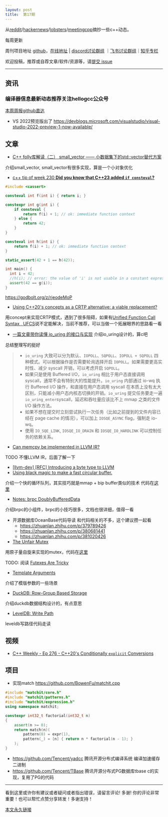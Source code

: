```yaml
---
layout: post
title:  第17期
---
```


从[reddit](https://www.reddit.com/r/cpp/)/[hackernews](https://news.ycombinator.com/)/[lobsters](https://lobste.rs/)/[meetingcpp](https://www.meetingcpp.com/blog/blogroll/)摘抄一些c++动态。

每周更新

周刊项目地址 [github](https://github.com/wanghenshui/cppweeklynews)，[在线地址](https://wanghenshui.github.io/cppweeklynews/) | [discord讨论群组](https://discord.gg/cZ9mXVPGx6) ｜[飞书讨论群组](https://applink.feishu.cn/TeeBWN1D)｜[知乎专栏](https://www.zhihu.com/column/jieyaren)

欢迎投稿，推荐或自荐文章/软件/资源等，请[提交 issue](https://github.com/wanghenshui/cppweeklynews/issues)

---

## 资讯

###  编译器信息最新动态推荐关注hellogcc公众号

[本周周报github直达](https://github.com/hellogcc/osdt-weekly/blob/master/weekly/2021-06-16.md)



- VS 2022预览版出了 https://devblogs.microsoft.com/visualstudio/visual-studio-2022-preview-1-now-available/

## 文章

-  [C++ folly库解读（二） small_vector —— 小数据集下的std::vector替代方案](https://zhuanlan.zhihu.com/p/353485606)

介绍small_vector, small_vector有很多实现，算是一个小对象优化

- [c++ tip of week 230 **Did you know that C++23 added `if consteval`?**](https://github.com/QuantlabFinancial/cpp_tip_of_the_week/blob/master/230.md)

```c++
#include <cassert>

consteval int f(int i) { return i; }

constexpr int g(int i) {
    if consteval {
        return f(i) + 1; // ok: immediate function context
    } else {
        return 42;
    }
}

consteval int h(int i) {
    return f(i) + 1; // ok: immediate function context
}

static_assert(42 + 1 == h(42));

int main() {
  int i = 42;
  //h(i); // error: the value of 'i' is not usable in a constant expression
  assert(42 == g(i));
}
```

https://godbolt.org/z/rjeodeMoP

- [Using C++20's concepts as a CRTP alternative: a viable replacement?    ](https://joelfilho.com/blog/2021/emulating_crtp_with_cpp_concepts/)

用concept来实现CRTP模式，遇到了很多阻碍，如果有[Unified Function Call Syntax , UFCS](https://brevzin.github.io/c++/2019/04/13/ufcs-history/)说不定能解决，当前不推荐，可以当做一个拓展眼界的思路看一看

- [一篇文章带你读懂 io_uring 的接口与实现](https://zhuanlan.zhihu.com/p/380726590) 介绍io_uring设计的，算c吧

总结整理写的挺好

> - `io_uring` 大致可以分为默认、`IOPOLL`、`SQPOLL`、`IOPOLL + SQPOLL` 四种模式。可以根据操作是否需要轮询选择开启 `IOPOLL`。如果需要更高实时性、减少 syscall 开销，可以考虑开启 `SQPOLL`。
> - 如果只是使用 Buffered I/O，`io_uring` 相比于用户态直接调用 syscall，通常不会有特别大的性能提升。`io_uring` 内部通过 io-wq 执行 Buffered I/O 操作，和直接在用户态调用 syscall 在本质上没有太大区别，只能减小用户态内核态切换的开销。`io_uring` 提交任务要走一遍 `io_uring_enter`syscall，延迟和吞吐量应该比不上 mmap 之类的文件 I/O 操作方法。
> - 如果不想在提交时立刻尝试执行一次任务（比如之前提到的文件内容已经在 page cache 的情况），可以加上 `IOSQE_ASYNC` flag，强制走 io-wq。
> - 使用 `IO_SQE_LINK`, `IOSQE_IO_DRAIN` 和 `IOSQE_IO_HARDLINK` 可以控制任务的依赖关系。

- [Can memcpy be implemented in LLVM IR?](http://nhaehnle.blogspot.com/2021/06/can-memcpy-be-implemented-in-llvm-ir.html) 

TODO 不懂LLVM IR，后面了解一下

- [[llvm-dev] [RFC] Introducing a byte type to LLVM](https://lists.llvm.org/pipermail/llvm-dev/2021-June/151199.html) 
- [Using black magic to make a fast circular buffer.](https://lo.calho.st/posts/black-magic-buffer/)

介绍一个快的循环队列，其实技巧就是mmap + bip buffer类似的技术 代码在[这里](https://github.com/tmick0/toy-queue/)

- [Notes: brpc DoublyBufferedData](https://zhuanlan.zhihu.com/p/331640435)

介绍brpc的小组件，brpc的小技巧很多，文档也很详细，值得一看

- 开源数据库OceanBase代码导读 和代码相关的不多，这个建议攒一起看
  - https://zhuanlan.zhihu.com/p/379789426
  - https://zhuanlan.zhihu.com/p/380681441
  - https://zhuanlan.zhihu.com/p/381020426
- [The Unfair Mutex](https://www.ttauri-project.org/2021/06/15/the-unfair-mutex.html)

用原子量自旋来实现的mutex，代码在[这里](https://github.com/ttauri-project/ttauri/blob/48cf9213a751d5a95cf61fd9bb8dd9462c4d98e7/src/ttauri/unfair_mutex.hpp)

TODO: 阅读 [Futexes Are Tricky](https://www.akkadia.org/drepper/futex.pdf)

- [Template Arguments](http://www.modernescpp.com/index.php/template-arguments)

介绍了模版参数的一些场景

- [DuckDB:  Row-Group Based Storage](https://zhuanlan.zhihu.com/p/382131436)

介绍duckdb数据结构设计的，有点意思

- [LevelDB: Write Path](https://zhuanlan.zhihu.com/p/382034971)

leveldb写路径代码走读

## 视频

- [C++ Weekly - Ep 276 - C++20's Conditionally `explicit` Conversions](https://www.youtube.com/watch?v=CMmkoy24XhU) 



## 项目

- 实现match https://github.com/BowenFu/matchit.cpp

```c++
#include "matchit/core.h"
#include "matchit/patterns.h"
#include "matchit/expression.h"
using namespace matchit;

constexpr int32_t factorial(int32_t n)
{
    assert(n >= 0);
    return match(n)(
        pattern(0) = expr(1),
        pattern(_) = [n] { return n * factorial(n - 1); }
    );
}
```

- https://github.com/Tencent/yadcc 腾讯开源分布式编译系统 编译加速缓存二进制
- https://github.com/Tencent/TBase 腾讯开源分布式PG数据库tbase c的实现，复用了PG的代码

---

看到这里或许你有建议或者疑问或者指出错误，请留言评论! 多谢!  你的评论非常重要！也可以帮忙点赞分享转发！多谢支持！

[本文永久链接](https://wanghenshui.github.io/cppweeklynews/posts/017.html)
